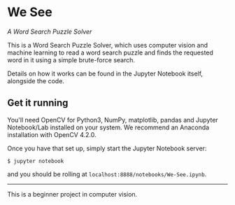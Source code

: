 # We See

*A Word Search Puzzle Solver*

This is a Word Search Puzzle Solver, which uses computer vision and machine learning to read a word search puzzle and finds the requested word in it using a simple brute-force search.

Details on how it works can be found in the Jupyter Notebook itself, alongside the code.

## Get it running

You'll need OpenCV for Python3, NumPy, matplotlib, pandas and Jupyter Notebook/Lab installed on your system. We recommend an Anaconda installation with OpenCV 4.2.0.

Once you have that set up, simply start the Jupyter Notebook server:
```(shell)
$ jupyter notebook
```
and you should be rolling at `localhost:8888/notebooks/We-See.ipynb`.
___

This is a beginner project in computer vision.


